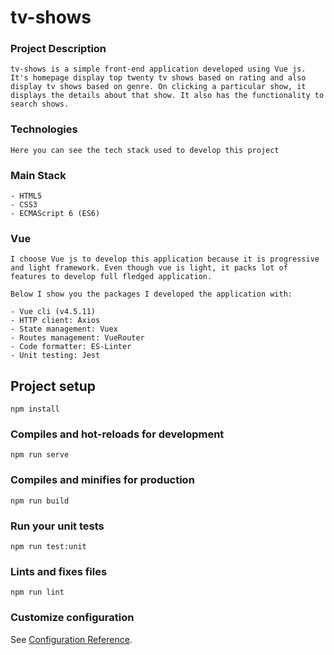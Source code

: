 # tv-shows

### Project Description
```
tv-shows is a simple front-end application developed using Vue js. It's homepage display top twenty tv shows based on rating and also display tv shows based on genre. On clicking a particular show, it displays the details about that show. It also has the functionality to search shows.
```

### Technologies
```
Here you can see the tech stack used to develop this project
```

### Main Stack
```
- HTML5
- CSS3
- ECMAScript 6 (ES6)
```

### Vue
```
I choose Vue js to develop this application because it is progressive and light framework. Even though vue is light, it packs lot of features to develop full fledged application.

Below I show you the packages I developed the application with:

- Vue cli (v4.5.11)
- HTTP client: Axios
- State management: Vuex
- Routes management: VueRouter
- Code formatter: ES-Linter
- Unit testing: Jest
```

## Project setup
```
npm install
```

### Compiles and hot-reloads for development
```
npm run serve
```

### Compiles and minifies for production
```
npm run build
```

### Run your unit tests
```
npm run test:unit
```

### Lints and fixes files
```
npm run lint
```

### Customize configuration
See [Configuration Reference](https://cli.vuejs.org/config/).
